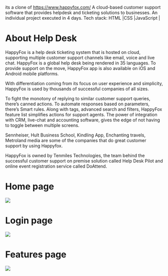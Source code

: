 
its a clone of https://www.happyfox.com/
A cloud-based customer support software that provides helpdesk and ticketing solutions to businesses.
An individual project executed in 4 days.
Tech stack: HTML |CSS |JavaScript |
<h1>About Help Desk</h1>
HappyFox is a help desk ticketing system that is hosted on cloud, supporting multiple customer support channels like email, voice and live chat.
HappyFox is a global help desk being rendered in 35 languages. To provide support on the move, HappyFox app is also available on iOS and Android mobile platforms.

With differentiation coming from its focus on user experience and simplicity, HappyFox is used by thousands of successful companies of all sizes.

To fight the monotony of replying to similar customer support queries, there’s canned actions. To automate responses based on parameters, there’s Smart rules. Along with tags, advanced search and filters, HappyFox feature list simplifies actions for support agents. The power of integration with CRM, live-chat and accounting software, gives the edge of not having to toggle between multiple screens.

Sennheiser, Hult Business School, Kindling App, Enchanting travels, Metroland media are some of the companies that do great customer support by using Happyfox.

HappyFox is owned by Tenmiles Technologies, the team behind the successful customer support on premise solution called Help Desk Pilot and online event registration service called DoAttend.
<h1>Home page </h1>
<img src="https://www.helpspot.com/cdn-cgi/image/format=webp,fit=contain,width=1472/https://blog.helpspot.com/wp-content/uploads/2022/01/happyfox-homepage.png" />


<h1>Login  page </h1>
<img src="https://user-images.githubusercontent.com/95179001/221766040-d13c570b-f9d1-43e3-bf4a-3b1c7f739ebb.png" />

<h1>Features  page </h1>
<img src="https://user-images.githubusercontent.com/95179001/221766346-02d0043f-222a-41ab-af98-a28022b122e7.png" />


